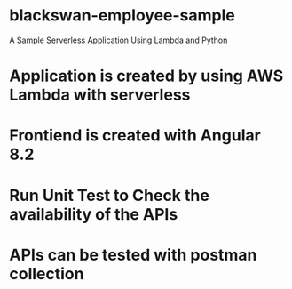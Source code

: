 # blackswan-employee-sample
A Sample Serverless Application Using Lambda and Python

# Application is created by using AWS Lambda with serverless

# Frontiend is created with Angular 8.2

# Run Unit Test to Check the availability of the APIs

# APIs can be tested with postman collection
